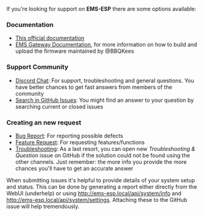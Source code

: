 If you're looking for support on **EMS-ESP** there are some options available:

### Documentation

- [This official documentation](https://emsesp.github.io/docs/#/)
- [EMS Gateway Documentation](https://bbqkees-electronics.nl/wiki/), for more information on how to build and upload the firmware maintained by @BBQKees

### Support Community

- [Discord Chat](https://discord.gg/3J3GgnzpyT): For support, troubleshooting and general questions. You have better chances to get fast answers from members of the community
- [Search in GitHub Issues](https://github.com/emsesp/EMS-ESP32/issues): You might find an answer to your question by searching current or closed issues

### Creating an new request

- [Bug Report](https://github.com/emsesp/EMS-ESP32/issues/new?template=bug_report.md): For reporting possible defects
- [Feature Request](https://github.com/emsesp/EMS-ESP32/issues/new?template=feature_request.md): For requesting features/functions
- [Troubleshooting](https://github.com/emsesp/EMS-ESP32/issues/new?template=questions---troubleshooting.md): As a last resort, you can open new _Troubleshooting & Question_ issue on GitHub if the solution could not be found using the other channels. Just remember: the more info you provide the more chances you'll have to get an accurate answer

When submitting issues it's helpful to provide details of your system setup and status. This can be done by generating a report either directly from the WebUI (underhelp) or using http://ems-esp.local/api/system/info and http://ems-esp.local/api/system/settings. Attaching these to the GitHub issue will help tremendously.

